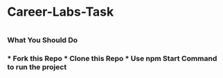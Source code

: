 # <h1>Career-Labs-Task<h1/>
  <h3>What You Should Do <h3/>
    * Fork this Repo
    * Clone this Repo
    * Use npm Start Command to run the project
